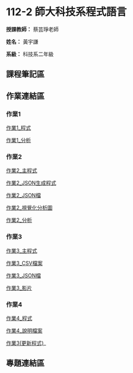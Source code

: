 # 112-2 師大科技系程式語言

**授課教師：** 蔡芸琤老師

**姓名：** 黃宇謙

**系級：** 科技系二年級

## 課程筆記區
## 作業連結區
### 作業1
[作業1_程式](https://github.com/ArthurArthurArthur0817/Programming-Language/blob/main/HW1.py)

[作業1_分析](https://github.com/ArthurArthurArthur0817/Programming-Language/blob/main/HW1_%E5%85%A8%E7%90%83%E5%90%84%E5%A4%A7%E6%B4%B2%E7%A4%BE%E7%BE%A4%E5%AA%92%E9%AB%94%E4%BD%BF%E7%94%A8%E6%8E%92%E8%A1%8C%E5%88%86%E6%9E%90.pdf)
### 作業2
[作業2_主程式](https://github.com/ArthurArthurArthur0817/Programming-Language/blob/main/HW2.ipynb)

[作業2_JSON生成程式](https://github.com/ArthurArthurArthur0817/Programming-Language/blob/main/HW2_generate%20json.py)

[作業2_JSON檔](https://github.com/ArthurArthurArthur0817/Programming-Language/blob/main/HW2.json)

[作業2_視覺化分析圖](https://github.com/ArthurArthurArthur0817/Programming-Language/blob/main/HW2_%E8%A6%96%E8%A6%BA%E5%8C%96%E5%9C%96%E8%A1%A8.png)

[作業2_分析](https://github.com/ArthurArthurArthur0817/Programming-Language/blob/main/HW2_2022%E8%BB%9F%E9%AB%94%E5%B7%A5%E7%A8%8B%E5%B8%AB%E5%90%84%E9%A0%85%E5%88%86%E6%9E%90%20.pdf)

### 作業3
[作業3_主程式](https://github.com/ArthurArthurArthur0817/Programming-Language/blob/main/HW3_%E7%88%AC%E8%9F%B2%E7%A8%8B%E5%BC%8F(Yahoo%E8%82%A1%E5%B8%82).ipynb)

[作業3_CSV檔案](https://github.com/ArthurArthurArthur0817/Programming-Language/blob/main/HW3.csv)

[作業3_JSON檔](https://github.com/ArthurArthurArthur0817/Programming-Language/blob/main/HW3.json)

[作業3_影片](https://youtu.be/qMmBXuoLpzo?si=1hJeRQIEvQZ5u3xM)

### 作業4
[作業4_程式](https://github.com/ArthurArthurArthur0817/Programming-Language/blob/main/HW4_LLM_%26_%E6%96%87%E5%AD%97%E8%A6%96%E8%A6%BA%E5%8C%96%E9%97%9C%E8%81%AF%E5%9C%96.ipynb)

[作業4_說明檔案](https://github.com/ArthurArthurArthur0817/Programming-Language/blob/main/HW4_%E7%A8%8B%E5%BC%8F%E8%AA%AA%E6%98%8E.pdf)

[作業3(更新程式)](https://github.com/ArthurArthurArthur0817/Programming-Language/blob/main/HW3_%E7%88%AC%E8%9F%B2%E7%A8%8B%E5%BC%8F(Yahoo%E8%82%A1%E5%B8%82)%20(update).ipynb)_


## 專題連結區

